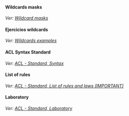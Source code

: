 
#### Wildcards masks
_Ver: [Wildcard masks](Wildcard%20masks.md)_

#### Ejercicios wildcards
_Ver: [Wildcards examples](Wildcards%20examples.md)_

#### ACL Syntax Standard
_Ver: [ACL - Standard,  Syntax](ACL%20-%20Standard,%20%20Syntax.md)_
#### List of rules
_Ver: [ACL - Standard, List of rules and laws (IMPORTANT)](ACL%20-%20Standard,%20List%20of%20rules%20and%20laws%20(IMPORTANT).md)_

#### Laboratory
_Ver: [ACL - Standard, Laboratory](ACL%20-%20Standard,%20Laboratory.md)_